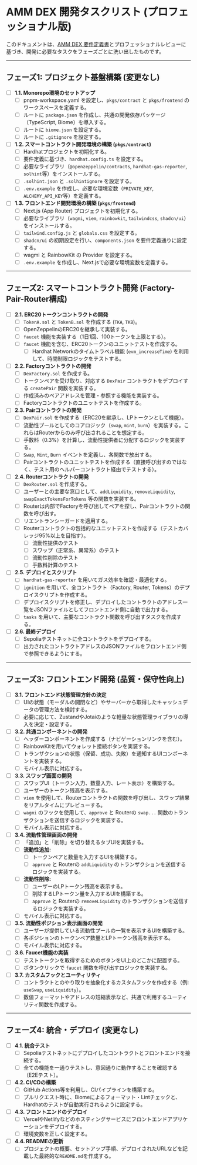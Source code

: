 # AMM DEX 開発タスクリスト (プロフェッショナル版)

このドキュメントは、[AMM DEX 要件定義書](./amm_dex_requirements.md)とプロフェッショナルレビューに基づき、開発に必要なタスクをフェーズごとに洗い出したものです。

---

## フェーズ1: プロジェクト基盤構築 (変更なし)

- [ ] **1.1. Monorepo環境のセットアップ**
    - [ ] pnpm-workspace.yaml を設定し、`pkgs/contract` と `pkgs/frontend` のワークスペースを定義する。
    - [ ] ルートに `package.json` を作成し、共通の開発依存パッケージ（TypeScript, Biome）を導入する。
    - [ ] ルートに `biome.json` を設定する。
    - [ ] ルートに `.gitignore` を設定する。

- [ ] **1.2. スマートコントラクト開発環境の構築 (`pkgs/contract`)**
    - [ ] Hardhatプロジェクトを初期化する。
    - [ ] 要件定義に基づき、`hardhat.config.ts` を設定する。
    - [ ] 必要なライブラリ（`@openzeppelin/contracts`, `hardhat-gas-reporter`, `solhint`等）をインストールする。
    - [ ] `.solhint.json` と `.solhintignore` を設定する。
    - [ ] `.env.example` を作成し、必要な環境変数（`PRIVATE_KEY`, `ALCHEMY_API_KEY`等）を定義する。

- [ ] **1.3. フロントエンド開発環境の構築 (`pkgs/frontend`)**
    - [ ] Next.js (App Router) プロジェクトを初期化する。
    - [ ] 必要なライブラリ（`wagmi`, `viem`, `rainbowkit`, `tailwindcss`, `shadcn/ui`）をインストールする。
    - [ ] `tailwind.config.js` と `globals.css` を設定する。
    - [ ] `shadcn/ui` の初期設定を行い、`components.json` を要件定義通りに設定する。
    - [ ] wagmi と RainbowKit の Provider を設定する。
    - [ ] `.env.example` を作成し、Next.jsで必要な環境変数を定義する。

---

## フェーズ2: スマートコントラクト開発 (Factory-Pair-Router構成)

- [ ] **2.1. ERC20トークンコントラクトの開発**
    - [ ] `TokenA.sol` と `TokenB.sol` を作成する (`TKA`, `TKB`)。
    - [ ] OpenZeppelinのERC20を継承して実装する。
    - [ ] `faucet` 機能を実装する（1日1回、100トークンを上限とする）。
    - [ ] `faucet` 機能を含む、ERC20トークンのユニットテストを作成する。
        - [ ] Hardhat Networkのタイムトラベル機能 (`evm_increaseTime`) を利用して、時間制限ロジックをテストする。

- [ ] **2.2. Factoryコントラクトの開発**
    - [ ] `DexFactory.sol` を作成する。
    - [ ] トークンペアを受け取り、対応する `DexPair` コントラクトをデプロイする `createPair` 関数を実装する。
    - [ ] 作成済みのペアアドレスを管理・参照する機能を実装する。
    - [ ] Factoryコントラクトのユニットテストを作成する。

- [ ] **2.3. Pairコントラクトの開発**
    - [ ] `DexPair.sol` を作成する（ERC20を継承し、LPトークンとして機能）。
    - [ ] 流動性プールとしてのコアロジック（`swap`, `mint`, `burn`）を実装する。これらはRouterからのみ呼び出されることを想定する。
    - [ ] 手数料（0.3%）を計算し、流動性提供者に分配するロジックを実装する。
    - [ ] `Swap`, `Mint`, `Burn` イベントを定義し、各関数で放出する。
    - [ ] Pairコントラクトのユニットテストを作成する（直接呼び出すのではなく、テスト用のヘルパーコントラクト経由でテストする）。

- [ ] **2.4. Routerコントラクトの開発**
    - [ ] `DexRouter.sol` を作成する。
    - [ ] ユーザーとの主要な窓口として、`addLiquidity`, `removeLiquidity`, `swapExactTokensForTokens` 等の関数を実装する。
    - [ ] Routerは内部でFactoryを呼び出してペアを探し、Pairコントラクトの関数を呼び出す。
    - [ ] リエントランシーガードを適用する。
    - [ ] Routerコントラクトの包括的なユニットテストを作成する（テストカバレッジ95%以上を目指す）。
        - [ ] 流動性提供のテスト
        - [ ] スワップ（正常系、異常系）のテスト
        - [ ] 流動性削除のテスト
        - [ ] 手数料計算のテスト

- [ ] **2.5. デプロイとスクリプト**
    - [ ] `hardhat-gas-reporter` を用いてガス効率を確認・最適化する。
    - [ ] `ignition` を用いて、全コントラクト（Factory, Router, Tokens）のデプロイスクリプトを作成する。
    - [ ] デプロイスクリプトを修正し、デプロイしたコントラクトのアドレス一覧をJSONファイルとしてフロントエンド側に自動で出力する。
    - [ ] `tasks` を用いて、主要なコントラクト関数を呼び出すタスクを作成する。

- [ ] **2.6. 最終デプロイ**
    - [ ] Sepoliaテストネットに全コントラクトをデプロイする。
    - [ ] 出力されたコントラクトアドレスのJSONファイルをフロントエンド側で参照できるようにする。

---

## フェーズ3: フロントエンド開発 (品質・保守性向上)

- [ ] **3.1. フロントエンド状態管理方針の決定**
    - [ ] UIの状態（モーダルの開閉など）やサーバーから取得したキャッシュデータの管理方法を検討する。
    - [ ] 必要に応じて、ZustandやJotaiのような軽量な状態管理ライブラリの導入を決定・設定する。

- [ ] **3.2. 共通コンポーネントの開発**
    - [ ] ヘッダーコンポーネントを作成する（ナビゲーションリンクを含む）。
    - [ ] RainbowKitを用いてウォレット接続ボタンを実装する。
    - [ ] トランザクションの状態（保留、成功、失敗）を通知するUIコンポーネントを実装する。
    - [ ] モバイル表示に対応する。

- [ ] **3.3. スワップ画面の開発**
    - [ ] スワップUI（トークン入力、数量入力、レート表示）を構築する。
    - [ ] ユーザーのトークン残高を表示する。
    - [ ] `viem` を使用して、Routerコントラクトの関数を呼び出し、スワップ結果をリアルタイムにプレビューする。
    - [ ] `wagmi` のフックを使用して、`approve` と Routerの `swap...` 関数のトランザクションを送信するロジックを実装する。
    - [ ] モバイル表示に対応する。

- [ ] **3.4. 流動性管理画面の開発**
    - [ ] 「追加」と「削除」を切り替えるタブUIを実装する。
    - [ ] **流動性追加:**
        - [ ] トークンペアと数量を入力するUIを構築する。
        - [ ] `approve` と Routerの `addLiquidity` のトランザクションを送信するロジックを実装する。
    - [ ] **流動性削除:**
        - [ ] ユーザーのLPトークン残高を表示する。
        - [ ] 削除するLPトークン量を入力するUIを構築する。
        - [ ] `approve` と Routerの `removeLiquidity` のトランザクションを送信するロジックを実装する。
    - [ ] モバイル表示に対応する。

- [ ] **3.5. 流動性ポジション表示画面の開発**
    - [ ] ユーザーが提供している流動性プールの一覧を表示するUIを構築する。
    - [ ] 各ポジションのトークンペア数量とLPトークン残高を表示する。
    - [ ] モバイル表示に対応する。

- [ ] **3.6. Faucet機能の実装**
    - [ ] テストトークンを取得するためのボタンをUI上のどこかに配置する。
    - [ ] ボタンクリックで `faucet` 関数を呼び出すロジックを実装する。

- [ ] **3.7. カスタムフックとユーティリティ**
    - [ ] コントラクトとのやり取りを抽象化するカスタムフックを作成する（例: `useSwap`, `useLiquidity`）。
    - [ ] 数値フォーマットやアドレスの短縮表示など、共通で利用するユーティリティ関数を作成する。

---

## フェーズ4: 統合・デプロイ (変更なし)

- [ ] **4.1. 統合テスト**
    - [ ] Sepoliaテストネットにデプロイしたコントラクトとフロントエンドを接続する。
    - [ ] 全ての機能を一通りテストし、意図通りに動作することを確認する（E2Eテスト）。

- [ ] **4.2. CI/CDの構築**
    - [ ] GitHub Actions等を利用し、CIパイプラインを構築する。
    - [ ] プルリクエスト時に、Biomeによるフォーマット・Lintチェックと、Hardhatのテストが自動実行されるように設定する。

- [ ] **4.3. フロントエンドのデプロイ**
    - [ ] VercelやNetlifyなどのホスティングサービスにフロントエンドアプリケーションをデプロイする。
    - [ ] 環境変数を正しく設定する。

- [ ] **4.4. READMEの更新**
    - [ ] プロジェクトの概要、セットアップ手順、デプロイされたURLなどを記載した最終的な`README.md`を作成する。
